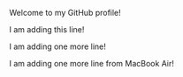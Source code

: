 Welcome to my GitHub profile!

I am adding this line!

I am adding one more line!

I am adding one more line from MacBook Air!